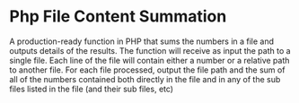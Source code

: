 # Php File Content Summation

A production-ready function in PHP that sums the numbers in a file and outputs details of the results. The function will receive as input the path to a single file. Each line of the file will contain either a number or a relative path to another file. For each file processed, output the file path and the sum of all of the numbers contained both directly in the file and in any of the sub files listed in the file (and their sub files, etc)
